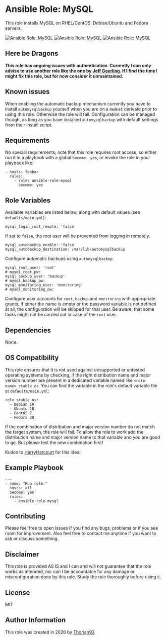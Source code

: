 # Ansible Role: MySQL

This role installs MySQL on RHEL/CentOS, Debian/Ubuntu and Fedora servers.

[![Ansible Role: MySQL](https://img.shields.io/ansible/role/55139?style=flat-square)](https://galaxy.ansible.com/thorian93/mysql)
[![Ansible Role: MySQL](https://img.shields.io/ansible/quality/55139?style=flat-square)](https://galaxy.ansible.com/thorian93/mysql)
[![Ansible Role: MySQL](https://img.shields.io/ansible/role/d/55139?style=flat-square)](https://galaxy.ansible.com/thorian93/mysql)

## Here be Dragons

**This role has ongoing issues with authentication. Currently I can only advise to use another role like the one by [Jeff Geerling](https://galaxy.ansible.com/geerlingguy/mysql). If I find the time I might fix this role, but for now consider it unmaintained.**

## Known issues

When enabling the automatic backup mechanism currently you have to install `automysqlbackup` yourself when you are on a `RedHat` derivate prior to using this role. Otherwise the role will fail. Configuration can be managed though, as long as you have installed `automysqlbackup` with default settings from their install script.

## Requirements

No special requirements; note that this role requires root access, so either run it in a playbook with a global `become: yes`, or invoke the role in your playbook like:

    - hosts: foobar
      roles:
        - role: ansible-role-mysql
          become: yes

## Role Variables

Available variables are listed below, along with default values (see `defaults/main.yml`):

    mysql_login_root_remote: 'false'

If set to `false`, the root user will be prevented from logging in remotely.

    mysql_autobackup_enable: 'false'
    mysql_autobackup_destination: /var/lib/automysqlbackup

Configure automatic backups using `automysqlbackup`.

    mysql_root_user: 'root'
    # mysql_root_pw:
    mysql_backup_user: 'backup'
    # mysql_backup_pw:
    mysql_monitoring_user: 'monitoring'
    # mysql_monitoring_pw:

Configure user accounts for `root`, `backup` and `monitoring` with appropriate grants. If either the name is empty or the password variable is not defined at all, the configuration will be skipped for that user. Be aware, that some tasks might not be carried out in case of the `root` user.

## Dependencies

None.

## OS Compatibility

This role ensures that it is not used against unsupported or untested operating systems by checking, if the right distribution name and major version number are present in a dedicated variable named like `<role-name>_stable_os`. You can find the variable in the role's default variable file at `defaults/main.yml`:

    role_stable_os:
      - Debian 10
      - Ubuntu 18
      - CentOS 7
      - Fedora 30

If the combination of distribution and major version number do not match the target system, the role will fail. To allow the role to work add the distribution name and major version name to that variable and you are good to go. But please test the new combination first!

Kudos to [HarryHarcourt](https://github.com/HarryHarcourt) for this idea!

## Example Playbook

    ---
    - name: "Run role."
      hosts: all
      become: yes
      roles:
        - ansible-role-mysql

## Contributing

Please feel free to open issues if you find any bugs, problems or if you see room for improvement. Also feel free to contact me anytime if you want to ask or discuss something.

## Disclaimer

This role is provided AS IS and I can and will not guarantee that the role works as intended, nor can I be accountable for any damage or misconfiguration done by this role. Study the role thoroughly before using it.

## License

MIT

## Author Information

This role was created in 2020 by [Thorian93](http://thorian93.de/).
